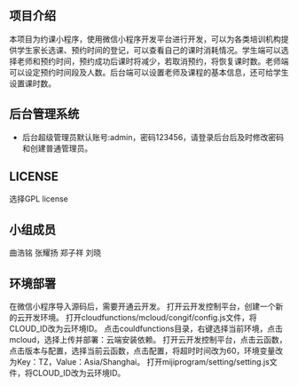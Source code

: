 ## 项目介绍 

 本项目为约课小程序，使用微信小程序开发平台进行开发，可以为各类培训机构提供学生家长选课、预约时间的登记，可以查看自己的课时消耗情况。学生端可以选择老师和预约时间，预约成功后课时将减少，若取消预约，将恢复课时数。老师端可以设定预约时间段及人数。后台端可以设置老师及课程的基本信息，还可给学生设置课时数。



## 后台管理系统
- 后台超级管理员默认账号:admin，密码123456，请登录后台后及时修改密码和创建普通管理员。

## LICENSE
选择GPL license


## 小组成员

曲浩铭 
张耀扬 
郑子祥 
刘晓   
## 环境部署

在微信小程序导入源码后，需要开通云开发。
打开云开发控制平台，创建一个新的云开发环境。
打开cloudfunctions/mcloud/congif/config.js文件，将CLOUD_ID改为云环境ID。
点击couldfunctions目录，右键选择当前环境，点击mcloud，选择上传并部署：云端安装依赖。
打开云开发控制平台，点击云函数，点击版本与配置，选择当前云函数，点击配置，将超时时间改为60，环境变量改为Key：TZ，Value：Asia/Shanghai。
打开mijiprogram/setting/setting.js文件，将CLOUD_ID改为云环境ID。








